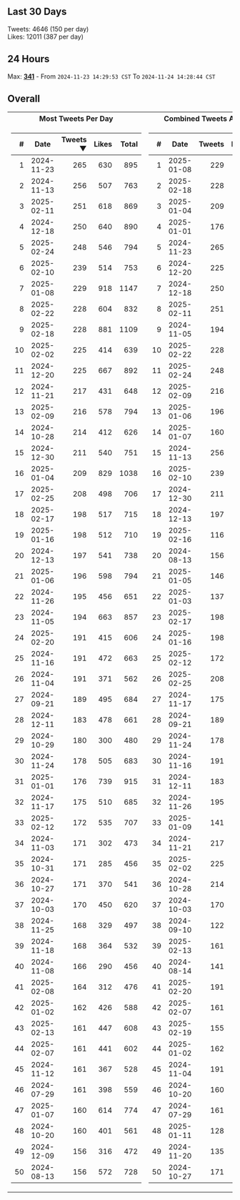 ## Last 30 Days
Tweets: 4646 (150 per day)\
Likes: 12011 (387 per day)

## 24 Hours
Max: [**341**](../misc/most-tweets_24-hr.csv) - From `2024-11-23 14:29:53 CST` To `2024-11-24 14:28:44 CST`

## Overall
<table>
<tr><th>Most Tweets Per Day</th><th>Combined Tweets And Likes</th></tr><tr><td>


|#|Date|Tweets ▼|Likes|Total|
|--:|--|--:|--:|--:|
|1|2024-11-23|265|630|895|
|2|2024-11-13|256|507|763|
|3|2025-02-11|251|618|869|
|4|2024-12-18|250|640|890|
|5|2025-02-24|248|546|794|
|6|2025-02-10|239|514|753|
|7|2025-01-08|229|918|1147|
|8|2025-02-22|228|604|832|
|9|2025-02-18|228|881|1109|
|10|2025-02-02|225|414|639|
|11|2024-12-20|225|667|892|
|12|2024-11-21|217|431|648|
|13|2025-02-09|216|578|794|
|14|2024-10-28|214|412|626|
|15|2024-12-30|211|540|751|
|16|2025-01-04|209|829|1038|
|17|2025-02-25|208|498|706|
|18|2025-02-17|198|517|715|
|19|2025-01-16|198|512|710|
|20|2024-12-13|197|541|738|
|21|2025-01-06|196|598|794|
|22|2024-11-26|195|456|651|
|23|2024-11-05|194|663|857|
|24|2025-02-20|191|415|606|
|25|2024-11-16|191|472|663|
|26|2024-11-04|191|371|562|
|27|2024-09-21|189|495|684|
|28|2024-12-11|183|478|661|
|29|2024-10-29|180|300|480|
|30|2024-11-24|178|505|683|
|31|2025-01-01|176|739|915|
|32|2024-11-17|175|510|685|
|33|2025-02-12|172|535|707|
|34|2024-11-03|171|302|473|
|35|2024-10-31|171|285|456|
|36|2024-10-27|171|370|541|
|37|2024-10-03|170|450|620|
|38|2024-11-25|168|329|497|
|39|2024-11-18|168|364|532|
|40|2024-11-08|166|290|456|
|41|2025-02-08|164|312|476|
|42|2025-01-02|162|426|588|
|43|2025-02-13|161|447|608|
|44|2025-02-07|161|441|602|
|45|2024-11-12|161|367|528|
|46|2024-07-29|161|398|559|
|47|2025-01-07|160|614|774|
|48|2024-10-20|160|401|561|
|49|2024-12-09|156|316|472|
|50|2024-08-13|156|572|728|

</td><td>


|#|Date|Tweets|Likes|Total ▼|
|--:|--|--:|--:|--:|
|1|2025-01-08|229|918|1147|
|2|2025-02-18|228|881|1109|
|3|2025-01-04|209|829|1038|
|4|2025-01-01|176|739|915|
|5|2024-11-23|265|630|895|
|6|2024-12-20|225|667|892|
|7|2024-12-18|250|640|890|
|8|2025-02-11|251|618|869|
|9|2024-11-05|194|663|857|
|10|2025-02-22|228|604|832|
|11|2025-02-24|248|546|794|
|12|2025-02-09|216|578|794|
|13|2025-01-06|196|598|794|
|14|2025-01-07|160|614|774|
|15|2024-11-13|256|507|763|
|16|2025-02-10|239|514|753|
|17|2024-12-30|211|540|751|
|18|2024-12-13|197|541|738|
|19|2025-02-16|116|619|735|
|20|2024-08-13|156|572|728|
|21|2025-01-05|146|578|724|
|22|2025-01-03|137|585|722|
|23|2025-02-17|198|517|715|
|24|2025-01-16|198|512|710|
|25|2025-02-12|172|535|707|
|26|2025-02-25|208|498|706|
|27|2024-11-17|175|510|685|
|28|2024-09-21|189|495|684|
|29|2024-11-24|178|505|683|
|30|2024-11-16|191|472|663|
|31|2024-12-11|183|478|661|
|32|2024-11-26|195|456|651|
|33|2025-01-09|141|508|649|
|34|2024-11-21|217|431|648|
|35|2025-02-02|225|414|639|
|36|2024-10-28|214|412|626|
|37|2024-10-03|170|450|620|
|38|2024-09-10|122|495|617|
|39|2025-02-13|161|447|608|
|40|2024-08-14|141|466|607|
|41|2025-02-20|191|415|606|
|42|2025-02-07|161|441|602|
|43|2025-02-19|155|442|597|
|44|2025-01-02|162|426|588|
|45|2024-11-04|191|371|562|
|46|2024-10-20|160|401|561|
|47|2024-07-29|161|398|559|
|48|2025-01-11|128|426|554|
|49|2024-11-20|135|412|547|
|50|2024-10-27|171|370|541|

</td><tr>
</table>

